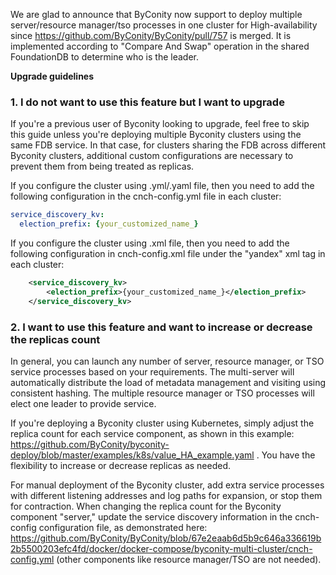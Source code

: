 We are glad to announce that ByConity now support to deploy multiple server/resource manager/tso processes in one cluster for High-availability since https://github.com/ByConity/ByConity/pull/757 is merged. It is implemented according to "Compare And Swap" operation in the shared FoundationDB to determine who is the leader. 


**Upgrade guidelines**


### 1. I do not want to use this feature but I want to upgrade

If you're a previous user of Byconity looking to upgrade, feel free to skip this guide unless you're deploying multiple Byconity clusters using the same FDB service. In that case, for clusters sharing the FDB across different Byconity clusters, additional custom configurations are necessary to prevent them from being treated as replicas.

If you configure the cluster using .yml/.yaml file, then you need to add the following configuration in the cnch-config.yml file in each cluster:
```yaml
service_discovery_kv:
  election_prefix: {your_customized_name_}
```

If you configure the cluster using .xml file, then you need to add the following configuration in cnch-config.xml file under the "yandex" xml tag in each cluster:
```xml
    <service_discovery_kv>
        <election_prefix>{your_customized_name_}</election_prefix>
    </service_discovery_kv>
```

### 2. I want to use this feature and want to increase or decrease the replicas count

In general, you can launch any number of server, resource manager, or TSO service processes based on your requirements. The multi-server will automatically distribute the load of metadata management and visiting using consistent hashing. The multiple resource manager or TSO processes will elect one leader to provide service.

If you're deploying a Byconity cluster using Kubernetes, simply adjust the replica count for each service component, as shown in this example: https://github.com/ByConity/byconity-deploy/blob/master/examples/k8s/value_HA_example.yaml . You have the flexibility to increase or decrease replicas as needed.

For manual deployment of the Byconity cluster, add extra service processes with different listening addresses and log paths for expansion, or stop them for contraction. When changing the replica count for the Byconity component "server," update the service discovery information in the cnch-config configuration file, as demonstrated here: https://github.com/ByConity/ByConity/blob/67e2eaab6d5b9c646a336619b2b5500203efc4fd/docker/docker-compose/byconity-multi-cluster/cnch-config.yml (other components like resource manager/TSO are not needed). 
